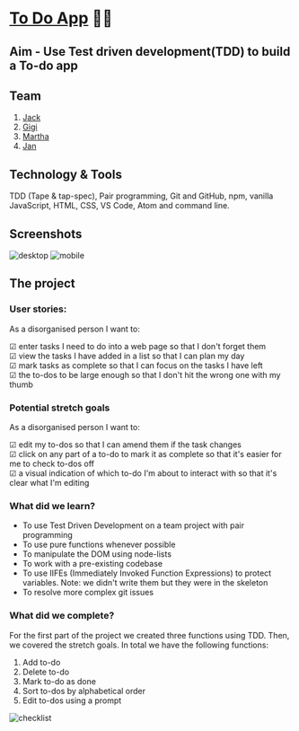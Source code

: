 # [To Do App](https://gminova.github.io/week-2-EFGH-to-do-app/) :dart::memo:

## Aim - Use Test driven development(TDD) to build a To-do app

## Team
1. [Jack](https://github.com/jackbridger)
2. [Gigi](https://github.com/gminova)
3. [Martha](https://github.com/mkatenolan)
4. [Jan](https://github.com/crianonim)

## Technology & Tools
TDD (Tape & tap-spec), Pair programming, Git and GitHub, npm, vanilla JavaScript, HTML, CSS, VS Code, Atom and command line.

## Screenshots  

![desktop](https://i.imgur.com/0XYbqWr.jpg)
![mobile](https://i.imgur.com/N0nNMiQ.png)

## The project

### User stories:

As a disorganised person I want to:

 &#x2611; enter tasks I need to do into a web page so that I don't forget them  
 &#x2611; view the tasks I have added in a list so that I can plan my day  
 &#x2611; mark tasks as complete so that I can focus on the tasks I have left  
 &#x2611; the to-dos to be large enough so that I don't hit the wrong one with my thumb  

### Potential stretch goals

As a disorganised person I want to:

 &#x2611; edit my to-dos so that I can amend them if the task changes  
 &#x2611; click on any part of a to-do to mark it as complete so that it's easier for me to check to-dos off  
 &#x2611; a visual indication of which to-do I'm about to interact with so that it's clear what I'm editing  

### What did we learn?
* To use Test Driven Development on a team project with pair programming
* To use pure functions whenever possible
* To manipulate the DOM using node-lists
* To work with a pre-existing codebase
* To use IIFEs (Immediately Invoked Function Expressions) to protect variables. Note: we didn't write them but they were in the skeleton
* To resolve more complex git issues


### What did we complete?

For the first part of the project we created three functions using TDD. Then, we covered the stretch goals. In total we have the following functions:
1. Add to-do
2. Delete to-do
3. Mark to-do as done
4. Sort to-dos by alphabetical order
5. Edit to-dos using a prompt

![checklist](http://1.bp.blogspot.com/-7RM02ZPOjRA/VqbwnyzzmCI/AAAAAAAAB80/sRn7FQU3ftU/s1600/not-give-a-fuck.gif)

